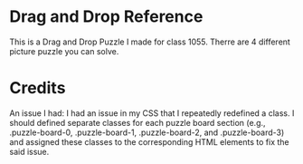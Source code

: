 # Drag and Drop Reference

This is a Drag and Drop Puzzle I made for class 1055. Therre are 4 different picture puzzle you can solve.

# Credits

An issue I had: I had an issue in my CSS that I repeatedly redefined a class.
I should defined separate classes for each puzzle board section (e.g., .puzzle-board-0, .puzzle-board-1, .puzzle-board-2, and .puzzle-board-3) and assigned these classes to the corresponding HTML elements to fix the said issue.